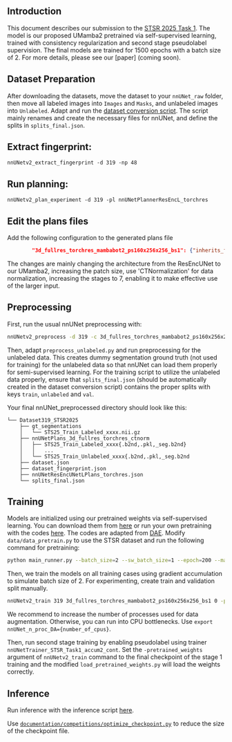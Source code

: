 ## Introduction

This document describes our submission to the [STSR 2025 Task 1](https://www.codabench.org/competitions/6468/). 
The model is our proposed UMamba2 pretrained via self-supervised learning, trained with consistency regularization and second stage pseudolabel supervision.
The final models are trained for 1500 epochs with a batch size of 2.
For more details, please see our [paper] (coming soon).

## Dataset Preparation
After downloading the datasets, move the dataset to your `nnUNet_raw` folder, then move all labeled images into `Images` and `Masks`, and unlabeled images into `Unlabeled`.
Adapt and run the [dataset conversion script](../../../nnunetv2/dataset_conversion/Dataset319_STSR25_All.py). 
The script mainly renames and create the necessary files for nnUNet, and define the splits in `splits_final.json`.

## Extract fingerprint:
`nnUNetv2_extract_fingerprint -d 319 -np 48`

## Run planning:
`nnUNetv2_plan_experiment -d 319 -pl nnUNetPlannerResEncL_torchres`

## Edit the plans files
Add the following configuration to the generated plans file
```json
        "3d_fullres_torchres_mambabot2_ps160x256x256_bs1": {"inherits_from":"3d_fullres","data_identifier": "nnUNetPlans_3d_fullres_torchres_ctnorm","normalization_schemes":["CTNormalization"],"batch_dice": false,"batch_size": 1,"patch_size": [160,256,256],"architecture":{"network_class_name":"nnunetv2.nets.UMambaBot2","arch_kwargs":{"n_stages":7,"features_per_stage":[32,64,128,256,320,320,320],"conv_op":"torch.nn.modules.conv.Conv3d","kernel_sizes":[[3,3,3],[3,3,3],[3,3,3],[3,3,3],[3,3,3],[3,3,3],[3,3,3]],"strides":[[1,1,1],[2,2,2],[2,2,2],[2,2,2],[2,2,2],[2,2,2],[1,2,2]],"n_blocks_per_stage":[1,3,4,6,6,6,6],"n_conv_per_stage_decoder":[1,1,1,1,1,1],"conv_bias":true,"norm_op":"torch.nn.modules.instancenorm.InstanceNorm3d","norm_op_kwargs":{"eps":0.00001,"affine":true},"dropout_op":null,"dropout_op_kwargs":null,"nonlin":"torch.nn.LeakyReLU","nonlin_kwargs":{"inplace":true}},"_kw_requires_import":["conv_op","norm_op","dropout_op","nonlin"]}}
```

The changes are mainly changing the architecture from the ResEncUNet to our UMamba2, increasing the patch size, use 'CTNormalization' for data normalization,
increasing the stages to 7, enabling it to make effective use of the larger input.

## Preprocessing
First, run the usual nnUNet preprocessing with:
```bash
nnUNetv2_preprocess -d 319 -c 3d_fullres_torchres_mambabot2_ps160x256x256_bs1 -plans_name nnUNetResEncUNetLPlans_torchres -np 48
```
Then, adapt `preprocess_unlabeled.py` and run preprocessing for the unlabeled data. 
This creates dummy segmentation ground truth (not used for training) for the unlabeled data so that nnUNet can load them properly for semi-supervised learning.
For the training script to utilize the unlabeled data properly, ensure that `splits_final.json` (should be automatically created in the dataset conversion script)
contains the proper splits with keys `train`, `unlabeled` and `val`.

Your final nnUNet_preprocessed directory should look like this:
```
└── Dataset319_STSR2025
    ├── gt_segmentations
    │   └── STS25_Train_Labeled_xxxx.nii.gz
    ├── nnUNetPlans_3d_fullres_torchres_ctnorm
    │   ├── STS25_Train_Labeled_xxxx{.b2nd,.pkl,_seg.b2nd}
    │   │   ...
    │   └── STS25_Train_Unlabeled_xxxx{.b2nd,.pkl,_seg.b2nd
    ├── dataset.json
    ├── dataset_fingerprint.json
    ├── nnUNetResEncUNetLPlans_torchres.json
    └── splits_final.json
```

## Training
Models are initialized using our pretrained weights via self-supervised learning. 
You can download them from [here](https://drive.google.com/drive/folders/1xhUkHCpo_50sNWvGH9CrN8Ws0hSjoa_k?usp=sharing) or run your own pretraining with the codes [here](../Pretrain_DAE). 
The codes are adapted from [DAE](https://github.com/Project-MONAI/research-contributions/tree/main/DAE/Pretrain_full_contrast).
Modify `data/data_pretrain.py` to use the STSR dataset and run the following command for pretraining:
```bash
python main_runner.py --batch_size=2 --sw_batch_size=1 --epoch=200 --mask_patch_size=16 --loss_type=all_img --base_lr=5e-5 --min_lr=5e-6 --warmpup_epoch=4 --warmup_lr=5e-7 --cache_dataset --cache_rate=0.2 --model_type=nnunet --save_freq=5 --log_dir="./output/umamba2_st25/logdir" --output="./output/umamba2_st25" --out_channels=1 --choice "all" --mm_con 0.03 --temperature 0.5 --img_size 256 --roi_x 160 --roi_y 256 --roi_z 256 --mask_ratio 0.3  --wandb --nnunet_plan <path to plan> --nnunet_conf <configuration name>
```

Then, we train the models on all training cases using gradient accumulation to simulate batch size of 2. For experimenting, create train and validation split manually.
```bash
nnUNetv2_train 319 3d_fullres_torchres_mambabot2_ps160x256x256_bs1 0 -p nnUNetResEncUNetLPlans_torchres -tr nnUNetTrainer_STSR_Task1_accum2 -pretrained_weights <path to your pretarined weights>
```

We recommend to increase the number of processes used for data augmentation. Otherwise, you can run into CPU bottlenecks.
Use `export nnUNet_n_proc_DA={number_of_cpus}`.

Then, run second stage training by enabling pseudolabel using trainer `nnUNetTrainer_STSR_Task1_accum2_cont`.
Set the `-pretrained_weights` argument of `nnUNetv2_train` command to the final checkpoint of the stage 1 training and 
the modified `load_pretrained_weights.py` will load the weights correctly.

## Inference
Run inference with the inference script [here](optimized_inference.py).

Use [`documentation/competitions/optimize_checkpoint.py`](../optimize_checkpoint.py) to reduce the 
size of the checkpoint file.
